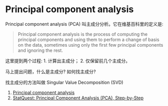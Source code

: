 # Principal component analysis
Principal component analysis (PCA) 叫主成分分析。它在维基百科里的定义是:

> Principal component analysis is the process of computing the principal components and using them to perform a change of basis on the data, sometimes using only the first few principal components and ignoring the rest.

这里提到两个过程: 1. 计算出主成分； 2. 仅保留前几个主成分。

马上提出问题，什么是主成分? 如何找主成分? 

找主成分的方法叫做 Singular Value Decomposition (SVD)


1. [Principal component analysis](https://en.wikipedia.org/wiki/Principal_component_analysis#:~:text=Principal%20component%20analysis%20(PCA)%20is,components%20and%20ignoring%20the%20rest.)
2. [StatQuest: Principal Component Analysis (PCA), Step-by-Step](https://youtu.be/FgakZw6K1QQ)


